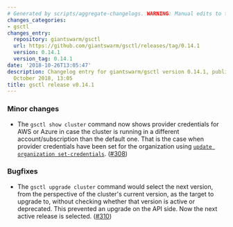 ```yaml
---
# Generated by scripts/aggregate-changelogs. WARNING: Manual edits to this files will be overwritten.
changes_categories:
- gsctl
changes_entry:
  repository: giantswarm/gsctl
  url: https://github.com/giantswarm/gsctl/releases/tag/0.14.1
  version: 0.14.1
  version_tag: 0.14.1
date: '2018-10-26T13:05:47'
description: Changelog entry for giantswarm/gsctl version 0.14.1, published on 26
  October 2018, 13:05
title: gsctl release v0.14.1
---
```


### Minor changes

- The `gsctl show cluster` command now shows provider credentials for AWS or Azure in case the cluster is running in a different account/subscription than the default one. That is the case when provider credentials have been set for the organization using [`update organization set-credentials`](https://docs.giantswarm.io/reference/gsctl/update-org-set-credentials/). ([#308](https://github.com/giantswarm/gsctl/pull/308))

### Bugfixes

- The `gsctl upgrade cluster` command would select the next version, from the perspective of the cluster's current version, as the target to upgrade to, without checking whether that version is active or deprecated. This prevented an upgrade on the API side. Now the next active release is selected. ([#310](https://github.com/giantswarm/gsctl/pull/310))
